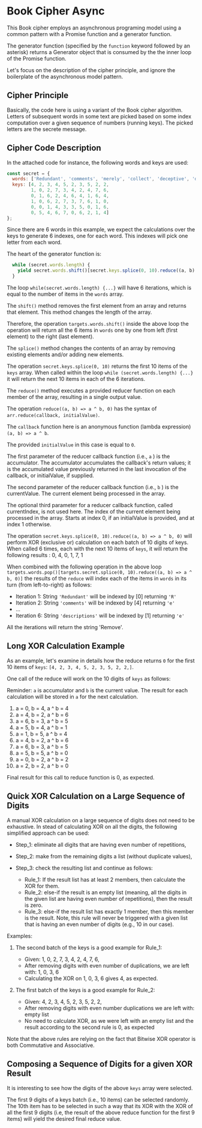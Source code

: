 # Book Cipher Async

This Book cipher employs an asynchronous programing model using a common pattern with a Promise
function and a generator function.

The generator function (specified by the `function` keyword followed by an asterisk) returns a 
Generator object that is consumed by the the inner loop of the Promise function.

Let's focus on the description of the cipher principle, and ignore the boilerplate of the 
asynchronous model pattern.

## Cipher Principle

Basically, the code here is using a variant of the Book cipher algorithm. Letters of subsequent 
words in some text are picked based on some index computation over a given sequence of numbers
(running keys). The picked letters are the secrete message.

## Cipher Code Description

In the attached code for instance, the following words and keys are used:

```javascript
const secret = {
  words: ['Redundant', 'comments', 'merely', 'collect', 'deceptive', 'descriptions'],
  keys: [4, 2, 3, 4, 5, 2, 3, 5, 2, 2,
         1, 0, 2, 7, 3, 4, 2, 4, 7, 6,
         0, 1, 6, 2, 4, 6, 4, 1, 6, 4,
         1, 0, 6, 2, 7, 3, 7, 6, 1, 0,
         0, 0, 1, 4, 3, 3, 5, 0, 1, 6,
         0, 5, 4, 6, 7, 0, 6, 2, 1, 4]
};
```

Since there are 6 words in this example, we expect the calculations over the keys to generate 6
indexes, one for each word. This indexes will pick one letter from each word.

The heart of the generator function is:

```javascript
  while (secret.words.length) {
    yield secret.words.shift()[secret.keys.splice(0, 10).reduce((a, b) => a ^ b, 0)]; 
  }
```

The loop `while(secret.words.length) {...}` will have 6 iterations, which is equal to the number of 
items in the `words` array. 

The `shift()` method removes the first element from an array and returns that element. This method 
changes the length of the array.

Therefore, the operation `targets.words.shift()` inside the above loop the operation will return all 
the 6 items in `words` one by one from left (first element) to the right (last element).

The `splice()` method changes the contents of an array by removing existing elements and/or adding 
new elements.

The operation `secret.keys.splice(0, 10)` returns the first 10 items of the `keys` array. When 
called within the loop `while (secret.words.length) {...}` it will return the next 10 items in 
each of the 6 iterations.

The `reduce()` method executes a provided reducer function on each member of the array, resulting in 
a single output value.

The operation `reduce((a, b) => a ^ b, 0)` has the syntax of `arr.reduce(callback, initialValue)`.

The `callback` function here is an anonymous function (lambda expression) `(a, b) => a ^ b`.

The provided `initialValue` in this case is equal to `0`.

The first parameter of the reducer callback function (i.e., `a` ) is the accumulator. The 
accumulator accumulates the callback's return values; it is the accumulated value previously 
returned in the last invocation of the callback, or initialValue, if supplied.

The second parameter of the reducer callback function (i.e., `b` ) is the currentValue. The current 
element being processed in the array.

The optional third parameter for a reducer callback function, called currentIndex, is not used here. 
The index of the current element being processed in the array. Starts at index 0, if an initialValue 
is provided, and at index 1 otherwise.

The operation `secret.keys.splice(0, 10).reduce((a, b) => a ^ b, 0)` will perform XOR (exclusive or) 
calculation on each batch of 10 digits of keys. When called 6 times, each with the next 10 items of 
`keys`, it will return the following results : 0, 4, 0, 1, 7, 1

When combined with the following operation in the above loop
`targets.words.pop()[targets.secret.splice(0, 10).reduce((a, b) => a ^ b, 0)]`
the results of the `reduce` will index each of the items in `words` in its turn (from left-to-right)
as follows:

- Iteration 1: String `'Redundant'` will be indexed by [0] returning `'R'`
- Iteration 2: String `'comments'` will be indexed by [4] returning `'e'`
- ...
- Iteration 6: String `'descriptions'` will be indexed by [1] returning `'e'`

All the iterations will return the string 'Remove'.

## Long XOR Calculation Example

As an example, let's examine in details how the reduce returns `0` for the first 10 items of `keys`: 
`[4, 2, 3, 4, 5, 2, 3, 5, 2, 2,]`.

One call of the reduce will work on the 10 digits of `keys` as follows:

Reminder: `a` is accumulator and `b` is the current value. The result for each calculation will be 
stored in `a` for the next calculation.

1. a = 0, b = 4, a ^ b = 4
2. a = 4, b = 2, a ^ b = 6
3. a = 6, b = 3, a ^ b = 5
4. a = 5, b = 4, a ^ b = 1
5. a = 1, b = 5, a ^ b = 4
6. a = 4, b = 2, a ^ b = 6
7. a = 6, b = 3, a ^ b = 5
8. a = 5, b = 5, a ^ b = 0
9. a = 0, b = 2, a ^ b = 2
10. a = 2, b = 2, a ^ b = 0

Final result for this call to reduce function is 0, as expected.

## Quick XOR Calculation on a Large Sequence of Digits

A manual XOR calculation on a large sequence of digits does not need to be exhaustive. In stead of
calculating XOR on all the digits, the following simplified approach can be used:

- Step_1: eliminate all digits that are having even number of repetitions,
- Step_2: make from the remaining digits a list (without duplicate values), 
- Step_3: check the resulting list and continue as follows:

    - Rule_1: If the result list has at least 2 members, then calculate the XOR for them.
    - Rule_2: else-if the result is an empty list (meaning, all the digits in the given list are 
              having even number of repetitions), then the result is zero.
    - Rule_3: else-if the result list has exactly 1 member, then this member is the result. Note, 
              this rule will never be triggered with a given list that is having an even number of 
              digits (e.g., 10 in our case).

Examples:

1. The second batch of the keys is a good example for Rule_1:
    - Given: 1, 0, 2, 7, 3, 4, 2, 4, 7, 6,
    - After removing digits with even number of duplications, we are left with: 1, 0, 3, 6
    - Calculating the XOR on 1, 0, 3, 6 gives 4, as expected.

2. The first batch of the keys is a good example for Rule_2:
    - Given: 4, 2, 3, 4, 5, 2, 3, 5, 2, 2,
    - After removing digits with even number duplications we are left with: empty list
    - No need to calculate XOR, as we were left with an empty list and the result according to the 
      second rule is 0, as expected

Note that the above rules are relying on the fact that Bitwise XOR operator is both Commutative and 
Associative.

## Composing a Sequence of Digits for a given XOR Result

It is interesting to see how the digits of the above `keys` array were selected.

The first 9 digits of a keys batch (i.e., 10 items) can be selected randomly. The 10th item has to 
be selected in such a way that its XOR with the XOR of all the first 9 digits (i.e, the result of 
the above reduce function for the first 9 items) will yield the desired final reduce value.
